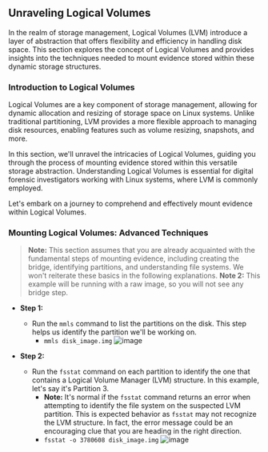 ## Unraveling Logical Volumes

In the realm of storage management, Logical Volumes (LVM) introduce a layer of abstraction that offers flexibility and efficiency in handling disk space. This section explores the concept of Logical Volumes and provides insights into the techniques needed to mount evidence stored within these dynamic storage structures.

### Introduction to Logical Volumes

Logical Volumes are a key component of storage management, allowing for dynamic allocation and resizing of storage space on Linux systems. Unlike traditional partitioning, LVM provides a more flexible approach to managing disk resources, enabling features such as volume resizing, snapshots, and more.

In this section, we'll unravel the intricacies of Logical Volumes, guiding you through the process of mounting evidence stored within this versatile storage abstraction. Understanding Logical Volumes is essential for digital forensic investigators working with Linux systems, where LVM is commonly employed.

Let's embark on a journey to comprehend and effectively mount evidence within Logical Volumes.

### Mounting Logical Volumes: Advanced Techniques

> **Note:** This section assumes that you are already acquainted with the fundamental steps of mounting evidence, including creating the bridge, identifying partitions, and understanding file systems. We won't reiterate these basics in the following explanations.
> **Note 2:** This example will be running with a raw image, so you will not see any bridge step.

- **Step 1:**
  - Run the `mmls` command to list the partitions on the disk. This step helps us identify the partition we'll be working on.
    - `mmls disk_image.img`
        ![image](https://github.com/JESUSAMM/Unraveling-the-Enigma-of-Mounting-Dead-Forensic-Evidence/assets/149633912/0bae8a07-c6f4-40f7-8717-a3de4b7d96c8)

- **Step 2:**
  - Run the `fsstat` command on each partition to identify the one that contains a Logical Volume Manager (LVM) structure. In this example, let's say it's Partition 3.
    - **Note:** It's normal if the `fsstat` command returns an error when attempting to identify the file system on the suspected LVM partition. This is expected behavior as `fsstat` may not recognize the LVM structure. In fact, the error message could be an encouraging clue that you are heading in the right direction.
    - `fsstat -o 3780608 disk_image.img`
       ![image](https://github.com/JESUSAMM/Unraveling-the-Enigma-of-Mounting-Dead-Forensic-Evidence/assets/149633912/f441ab22-a7e9-44fa-8655-d0450e1c715d)

 


